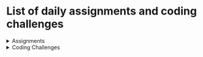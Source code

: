 # List of daily assignments and coding challenges

<details>

<summary>Assignments</summary>
    
## List of assignment links

1. [Simple webpage](https://github.com/anantakrroy/FullStackWebDevelopment/tree/master/assignments/week01/day5/solution.html)
2. [HTML `table` and `input` tags](https://github.com/anantakrroy/FullStackWebDevelopment/blob/master/assignments/week02/day1/solution.html)
3. [Simple webpage using custom CSS](https://github.com/anantakrroy/FullStackWebDevelopment/tree/master/assignments/week02/day5)
4. [Multi page website design using Bootstrap 4](https://github.com/anantakrroy/FullStackWebDevelopment/tree/master/assignments/week03/day1)
5. [Function to print even numbers](https://github.com/anantakrroy/FullStackWebDevelopment/blob/master/assignments/week03/day2/solution.js)
6. [Multiplication table of 5](https://github.com/anantakrroy/FullStackWebDevelopment/blob/master/assignments/week03/day3/solution.js)
7. [Check if element exists in given array](https://github.com/anantakrroy/FullStackWebDevelopment/blob/master/assignments/week03/day4/solution.js)
8. [Listen for mouse click on `button` in DOM tree](https://github.com/anantakrroy/FullStackWebDevelopment/tree/master/assignments/week03/day5)
9. [JS Calculator using JS DOM manipulation](https://github.com/anantakrroy/FullStackWebDevelopment/blob/master/assignments/week04/day1/assignment1/calculator.js)
10. [Simple form validation](https://github.com/anantakrroy/FullStackWebDevelopment/blob/master/assignments/week04/day1/assignment2/validation.js)
11. [Stack Emulator](https://github.com/anantakrroy/FullStackWebDevelopment/blob/master/assignments/week04/day1/assignment3/stack.js)
12. [Quiz using jQuery](https://github.com/anantakrroy/FullStackWebDevelopment/tree/master/assignments/week04/day4)
13. [Currency Exchange App using jQuery](https://github.com/anantakrroy/FullStackWebDevelopment/tree/master/assignments/week05/day1)
14. [Fun TV Series webpage using HTML5 elements](https://github.com/anantakrroy/FullStackWebDevelopment/tree/master/assignments/week05/day3)
15. [Create an ES5 class with member properties and prototype methods](https://github.com/anantakrroy/FullStackWebDevelopment/blob/master/tests/weekly/week05/script.js)

</details>

<details>
<summary>Coding Challenges</summary>

## List of coding challenge links

1. [Simple login page using Bootstrap 4](https://github.com/anantakrroy/FullStackWebDevelopment/blob/master/coding-challenges/week03/day1/loginTry.html)
2. [Check if given input is a palindrome](https://github.com/anantakrroy/FullStackWebDevelopment/blob/master/coding-challenges/week03/day2/solution.js)
3. [Filter out players from an array according to their rankings](https://github.com/anantakrroy/FullStackWebDevelopment/blob/master/coding-challenges/week03/day4/solution.js)
4. [Create a table for squares of numbers 1-10 using JS DOM manipulation](https://github.com/anantakrroy/FullStackWebDevelopment/blob/master/coding-challenges/week03/day5/tableCreate.js)
5. [Filter cities by first character and render in a list](https://github.com/anantakrroy/FullStackWebDevelopment/tree/master/coding-challenges/week04/day4)
6. [Fetch and render random images from Dog API](https://github.com/anantakrroy/FullStackWebDevelopment/tree/master/coding-challenges/week05/day1)
7. [Filter books by language and render as a table](https://github.com/anantakrroy/FullStackWebDevelopment/tree/master/coding-challenges/week05/day3)
8. [JS program to compute Hamming distance between two strings](https://github.com/anantakrroy/FullStackWebDevelopment/tree/master/coding-challenges/week05/day4)
9. [Find a friend using express server](https://github.com/anantakrroy/FullStackWebDevelopment/tree/master/coding-challenges/week07/day2)
10. [Vaidation with middleware to check if two passwords are equal](https://github.com/anantakrroy/FullStackWebDevelopment/tree/master/coding-challenges/week07/day3)
</details>

